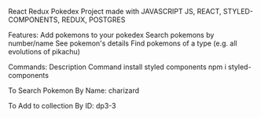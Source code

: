 React Redux Pokedex
Project made with JAVASCRIPT JS, REACT, STYLED-COMPONENTS, REDUX, POSTGRES


Features:
Add pokemons to your pokedex
Search pokemons by number/name
See pokemon's details
Find pokemons of a type (e.g. all evolutions of pikachu)



Commands:
Description     	               Command
install styled components	  npm i styled-components

To Search Pokemon
By Name: charizard

To Add to collection
By ID: dp3-3